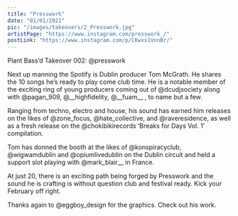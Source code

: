 ```yaml
---
title: "Presswork"
date: "01/01/2021"
pic: "/images/takeovers/2_Presswork.jpg"
artistPage: "https://www.instagram.com/presswork_/"
postLink: "https://www.instagram.com/p/CKwxx1VnnBr/"
---
```


Plant Bass’d Takeover 002: @presswork

Next up manning the Spotify is Dublin producer Tom McGrath. He shares the 10 songs he’s ready to play come club time. He is a notable member of the exciting ring of young producers coming out of @dcudjsociety along with @pagan_909, @\_\_highfidelity, @\_\_fuam\_\_ , to name but a few.

Ranging from techno, electro and house, his sound has earned him releases on the likes of @zone_focus, @hate_collective, and @raveresidence, as well as a fresh release on the @chokibikirecords ‘Breaks for Days Vol. 1’ compilation.

Tom has donned the booth at the likes of @konspiracyclub, @wigwamdublin and @opiumlivedublin on the Dublin circuit and held a support slot playing with @mark_blair\_\_ in France.

At just 20, there is an exciting path being forged by Presswork and the sound he is crafting is without question club and festival ready. Kick your February off right.

Thanks again to @eggboy_design for the graphics. Check out his work.
